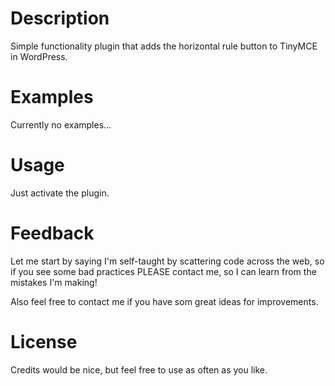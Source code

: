 # Description

Simple functionality plugin that adds the horizontal rule button to TinyMCE in WordPress.

# Examples

Currently no examples...

# Usage

Just activate the plugin.

# Feedback

Let me start by saying I'm self-taught by scattering code across the web, so if you see some bad practices PLEASE contact me, so I can learn from the mistakes I'm making!

Also feel free to contact me if you have som great ideas for improvements.

# License

Credits would be nice, but feel free to use as often as you like.